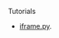 Tutorials
+ [iframe.py](http://www.bogotobogo.com/FFMpeg/ffmpeg_thumbnails_select_scene_iframe.php/).
